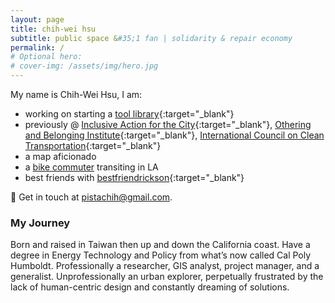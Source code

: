 ```yaml
---
layout: page
title: chih-wei hsu
subtitle: public space &#35;1 fan | solidarity & repair economy
permalink: /
# Optional hero:
# cover-img: /assets/img/hero.jpg
---
```


My name is Chih-Wei Hsu, I am:

- working on starting a [tool library](https://latoollibrary.org){:target="_blank"}
- previously @ [Inclusive Action for the City](https://inclusiveaction.org){:target="_blank"}, [Othering and Belonging Institute](https://belonging.berkeley.edu/){:target="_blank"}, [International Council on Clean Transportation](https://theicct.org/){:target="_blank"}
- a map aficionado
- a [bike commuter](/bike) transiting in LA
- best friends with [bestfriendrickson](https://www.bestfriendrickson.com/){:target="_blank"}

📧 Get in touch at pistachih@gmail.com.

### My Journey

Born and raised in Taiwan then up and down the California coast. Have a degree in Energy Technology and Policy from what’s now called Cal Poly Humboldt. Professionally a researcher, GIS analyst, project manager, and a generalist. Unprofessionally an urban explorer, perpetually frustrated by the lack of human-centric design and constantly dreaming of solutions.
